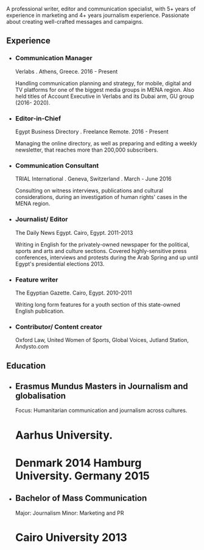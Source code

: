 <!-- +++
title = "About"
description = "Hugo, the world's fastest framework for building websites"
date = "2019-02-28"
aliases = ["about-us", "about-hugo", "contact"]
author = "Hugo Authors"
+++ -->

A professional writer, editor and communication specialist, with 5+ years of experience in
marketing and 4+ years journalism experience. Passionate about creating well-crafted
messages and campaigns.

## Experience

- ### Communication Manager

    Verlabs . Athens, Greece. 2016 - Present

    Handling communication planning and strategy, for mobile, digital and TV platforms for
    one of the biggest media groups in MENA region.
    Also held titles of Account Executive in Verlabs and its Dubai arm, GU group (2016-
    2020).

- ### Editor-in-Chief

    Egypt Business Directory . Freelance Remote. 2016 - Present

    Managing the online directory, as well as preparing and editing a weekly
    newsletter, that reaches more than 200,000 subscribers.
    

- ### Communication Consultant
    TRIAL International . Geneva, Switzerland . March - June 2016

    Consulting on witness interviews, publications and cultural considerations,
    during an investigation of human rights' cases in the MENA region.

- ### Journalist/ Editor     
    The Daily News Egypt. Cairo, Egypt. 2011-2013

    Writing in English for the privately-owned newspaper for the political, sports and arts and culture sections.
    Covered highly-sensitive press conferences, interviews and protests during the Arab Spring and up until Egypt's presidential elections 2013.

- ### Feature writer     
    The Egyptian Gazette. Cairo, Egypt. 2010-2011

    Writing long form features for a youth section of this state-owned English
    publication.   

- ### Contributor/ Content creator
    Oxford Law,
    United Women of Sports,
    Global Voices,
    Jutland Station,
    Andysto.com    
    

## Education
- ## Erasmus Mundus Masters in Journalism and globalisation
    Focus: Humanitarian communication and journalism across cultures.

    # Aarhus University. 
    # Denmark 2014 Hamburg University. Germany 2015 

- ## Bachelor of Mass Communication
    Major: Journalism
    Minor: Marketing and PR

    # Cairo University 2013     


<!-- 
Written in Go, Hugo is an open source static site generator available under the [Apache License 2.0.](https://github.com/gohugoio/hugo/blob/master/LICENSE) Hugo supports TOML, YAML and JSON data file types, Markdown and HTML content files and uses shortcodes to add rich content. Other notable features are taxonomies, multilingual mode, image processing, custom output formats, HTML/CSS/JS minification and support for Sass SCSS workflows.

Hugo makes use of a variety of open source projects including:

- https://github.com/yuin/goldmark
- https://github.com/alecthomas/chroma
- https://github.com/muesli/smartcrop
- https://github.com/spf13/cobra
- https://github.com/spf13/viper

Hugo is ideal for blogs, corporate websites, creative portfolios, online magazines, single page applications or even a website with thousands of pages.

Hugo is for people who want to hand code their own website without worrying about setting up complicated runtimes, dependencies and databases.

Websites built with Hugo are extremely fast, secure and can be deployed anywhere including, AWS, GitHub Pages, Heroku, Netlify and any other hosting provider.

Learn more and contribute on [GitHub](https://github.com/gohugoio). -->

